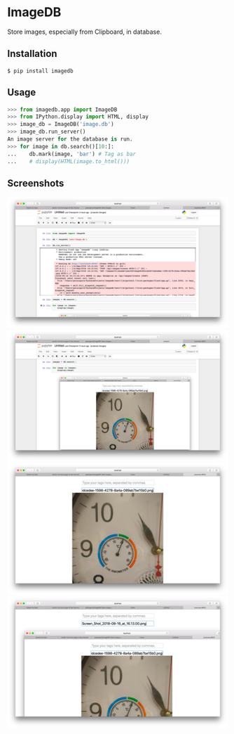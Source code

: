 # ImageDB

Store images, especially from Clipboard, in database.

## Installation

```commandline
$ pip install imagedb
```

## Usage

```python
>>> from imagedb.app import ImageDB
>>> from IPython.display import HTML, display
>>> image_db = ImageDB('image.db')
>>> image_db.run_server()
An image server for the database is run.
>>> for image in db.search()[10:]:
...    db.mark(image, 'bar') # Tag as bar
...    # display(HTML(image.to_html()))
```

## Screenshots

<img src="https://raw.githubusercontent.com/patarapolw/ImageDB/master/screenshots/jupyter1.png" />
<img src="https://raw.githubusercontent.com/patarapolw/ImageDB/master/screenshots/jupyter2.png" />
<img src="https://raw.githubusercontent.com/patarapolw/ImageDB/master/screenshots/browser1.png" />
<img src="https://raw.githubusercontent.com/patarapolw/ImageDB/master/screenshots/browser2.png" />
